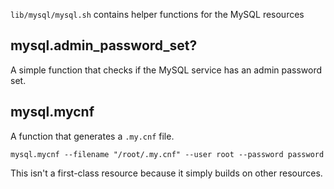 `lib/mysql/mysql.sh` contains helper functions for the MySQL resources

## mysql.admin_password_set?

A simple function that checks if the MySQL service has an admin password set.

## mysql.mycnf

A function that generates a `.my.cnf` file.

```shell
mysql.mycnf --filename "/root/.my.cnf" --user root --password password
```

This isn't a first-class resource because it simply builds on other resources.
